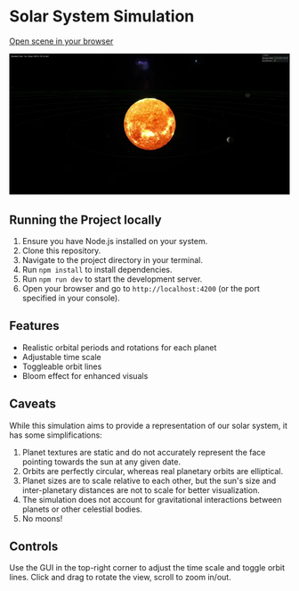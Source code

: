 # Solar System Simulation

[Open scene in your browser](https://dev-kreg.github.io/threejs-solar-system/)

<img src="./demo.webp" alt="Solar System Simulation Screenshot" width="800"/>

## Running the Project locally

1. Ensure you have Node.js installed on your system.
2. Clone this repository.
3. Navigate to the project directory in your terminal.
4. Run `npm install` to install dependencies.
5. Run `npm run dev` to start the development server.
6. Open your browser and go to `http://localhost:4200` (or the port specified in your console).

## Features

- Realistic orbital periods and rotations for each planet
- Adjustable time scale
- Toggleable orbit lines
- Bloom effect for enhanced visuals

## Caveats

While this simulation aims to provide a representation of our solar system, it has some simplifications:

1. Planet textures are static and do not accurately represent the face pointing towards the sun at any given date.
2. Orbits are perfectly circular, whereas real planetary orbits are elliptical.
3. Planet sizes are to scale relative to each other, but the sun's size and inter-planetary distances are not to scale for better visualization.
4. The simulation does not account for gravitational interactions between planets or other celestial bodies.
5. No moons! 

## Controls

Use the GUI in the top-right corner to adjust the time scale and toggle orbit lines. Click and drag to rotate the view, scroll to zoom in/out.

